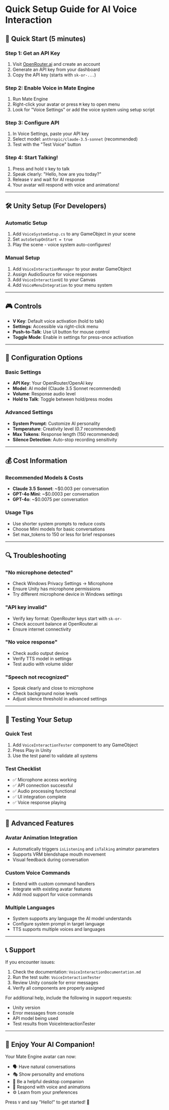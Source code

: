 # Quick Setup Guide for AI Voice Interaction

## 🎯 Quick Start (5 minutes)

### Step 1: Get an API Key
1. Visit [OpenRouter.ai](https://openrouter.ai) and create an account
2. Generate an API key from your dashboard
3. Copy the API key (starts with `sk-or-...`)

### Step 2: Enable Voice in Mate Engine
1. Run Mate Engine
2. Right-click your avatar or press `M` key to open menu
3. Look for "Voice Settings" or add the voice system using setup script

### Step 3: Configure API
1. In Voice Settings, paste your API key
2. Select model: `anthropic/claude-3.5-sonnet` (recommended)
3. Test with the "Test Voice" button

### Step 4: Start Talking!
1. Press and hold `V` key to talk
2. Speak clearly: "Hello, how are you today?"
3. Release `V` and wait for AI response
4. Your avatar will respond with voice and animations!

---

## 🛠️ Unity Setup (For Developers)

### Automatic Setup
1. Add `VoiceSystemSetup.cs` to any GameObject in your scene
2. Set `autoSetupOnStart = true`
3. Play the scene - voice system auto-configures!

### Manual Setup
1. Add `VoiceInteractionManager` to your avatar GameObject
2. Assign AudioSource for voice responses
3. Add `VoiceInteractionUI` to your Canvas
4. Add `VoiceMenuIntegration` to your menu system

---

## 🎮 Controls

- **V Key**: Default voice activation (hold to talk)
- **Settings**: Accessible via right-click menu
- **Push-to-Talk**: Use UI button for mouse control
- **Toggle Mode**: Enable in settings for press-once activation

---

## 🔧 Configuration Options

### Basic Settings
- **API Key**: Your OpenRouter/OpenAI key
- **Model**: AI model (Claude 3.5 Sonnet recommended)
- **Volume**: Response audio level
- **Hold to Talk**: Toggle between hold/press modes

### Advanced Settings  
- **System Prompt**: Customize AI personality
- **Temperature**: Creativity level (0.7 recommended)
- **Max Tokens**: Response length (150 recommended)
- **Silence Detection**: Auto-stop recording sensitivity

---

## 💰 Cost Information

### Recommended Models & Costs
- **Claude 3.5 Sonnet**: ~$0.003 per conversation
- **GPT-4o Mini**: ~$0.0003 per conversation  
- **GPT-4o**: ~$0.0075 per conversation

### Usage Tips
- Use shorter system prompts to reduce costs
- Choose Mini models for basic conversations
- Set max_tokens to 150 or less for brief responses

---

## 🔍 Troubleshooting

### "No microphone detected"
- Check Windows Privacy Settings → Microphone
- Ensure Unity has microphone permissions
- Try different microphone device in Windows settings

### "API key invalid" 
- Verify key format: OpenRouter keys start with `sk-or-`
- Check account balance at OpenRouter.ai
- Ensure internet connectivity

### "No voice response"
- Check audio output device
- Verify TTS model in settings
- Test audio with volume slider

### "Speech not recognized"
- Speak clearly and close to microphone
- Check background noise levels
- Adjust silence threshold in advanced settings

---

## 🧪 Testing Your Setup

### Quick Test
1. Add `VoiceInteractionTester` component to any GameObject
2. Press Play in Unity
3. Use the test panel to validate all systems

### Test Checklist
- ✅ Microphone access working
- ✅ API connection successful  
- ✅ Audio processing functional
- ✅ UI integration complete
- ✅ Voice response playing

---

## 🚀 Advanced Features

### Avatar Animation Integration
- Automatically triggers `isListening` and `isTalking` animator parameters
- Supports VRM blendshape mouth movement
- Visual feedback during conversation

### Custom Voice Commands
- Extend with custom command handlers
- Integrate with existing avatar features
- Add mod support for voice commands

### Multiple Languages
- System supports any language the AI model understands
- Configure system prompt in target language
- TTS supports multiple voices and languages

---

## 📞 Support

If you encounter issues:
1. Check the documentation: `VoiceInteractionDocumentation.md`
2. Run the test suite: `VoiceInteractionTester`
3. Review Unity console for error messages
4. Verify all components are properly assigned

For additional help, include the following in support requests:
- Unity version
- Error messages from console
- API model being used
- Test results from VoiceInteractionTester

---

## 🎉 Enjoy Your AI Companion!

Your Mate Engine avatar can now:
- 🗣️ Have natural conversations
- 🎭 Show personality and emotions  
- 🤝 Be a helpful desktop companion
- 🎵 Respond with voice and animations
- ⚙️ Learn from your preferences

Press `V` and say "Hello!" to get started! 🚀